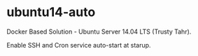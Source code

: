 # ubuntu14-auto
Docker Based Solution - Ubuntu Server 14.04 LTS (Trusty Tahr).

Enable SSH and Cron service auto-start at starup.
